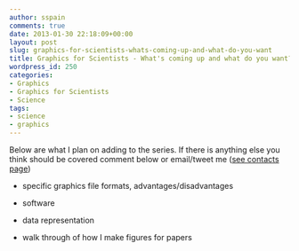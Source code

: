 ```yaml
---
author: sspain
comments: true
date: 2013-01-30 22:18:09+00:00
layout: post
slug: graphics-for-scientists-whats-coming-up-and-what-do-you-want
title: Graphics for Scientists - What's coming up and what do you want?
wordpress_id: 250
categories:
- Graphics
- Graphics for Scientists
- Science
tags:
- science
- graphics
---
```


Below are what I plan on adding to the series. If there is anything else you think should be covered comment below or email/tweet me ([see contacts page](http://spain-lab.co.uk/about/))

- specific graphics file formats, advantages/disadvantages

- software

- data representation

- walk through of how I make figures for papers
